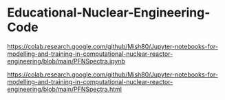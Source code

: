 # Educational-Nuclear-Engineering-Code

https://colab.research.google.com/github/Mish80/Jupyter-notebooks-for-modelling-and-training-in-computational-nuclear-reactor-engineering/blob/main/PFNSpectra.ipynb

https://colab.research.google.com/github/Mish80/Jupyter-notebooks-for-modelling-and-training-in-computational-nuclear-reactor-engineering/blob/main/PFNSpectra.html
